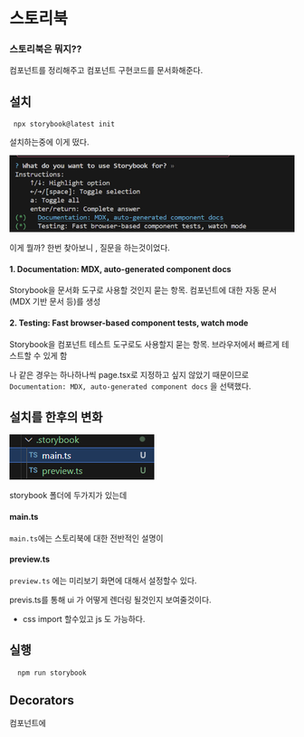 # 스토리북


### 스토리북은 뭐지??

컴포넌트를 정리해주고 컴포넌트 구현코드를 문서화해준다.


## 설치

     npx storybook@latest init

설치하는중에 이게 떴다.

![alt text](image-1.png)

이게 뭘까? 한번 찾아보니 , 질문을 하는것이었다. 

#### 1. Documentation: MDX, auto-generated component docs

Storybook을 문서화 도구로 사용할 것인지 묻는 항목. 컴포넌트에 대한 자동 문서 (MDX 기반 문서 등)를 생성


#### 2. Testing: Fast browser-based component tests, watch mode

Storybook을 컴포넌트 테스트 도구로도 사용할지 묻는 항목. 브라우저에서 빠르게 테스트할 수 있게 함



나 같은 경우는 하나하나씩 page.tsx로 지정하고 싶지 않았기 때문이므로  `Documentation: MDX, auto-generated component docs` 을 선택했다. 


## 설치를 한후의 변화


![alt text](image-2.png)

storybook 폴더에 두가지가 있는데

#### main.ts

`main.ts`에는 스토리북에 대한 전반적인 설명이

#### preview.ts

`preview.ts` 에는 미리보기 화면에 대해서 설정할수 있다. 

previs.ts를 통해 ui 가 어떻게 렌더링 될것인지 보여줄것이다.
+ css import 할수있고 js 도 가능하다.


## 실행

      npm run storybook



## Decorators

컴포넌트에 